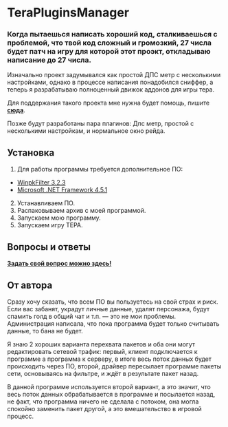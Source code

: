 # TeraPluginsManager

### Когда пытаешься написать хороший код, сталкиваешься с проблемой, что твой код сложный и громозкий, 27 числа будет патч на игру для которой этот проэкт, откладываю написание до 27 числа.

Изначально проект задумывался как простой ДПС метр с несколькими настройками, однако в процессе написания понадобился сниффер, а теперь я разрабатываю полноценный движок аддонов для игры тера.

Для поддержания такого проекта мне нужна будет помощь, пишите [**сюда**](https://github.com/Detrav/Terometr/issues).

Позже будут разработаны пара плагинов: Дпс метр, простой с несколькими настройкам, и нормальное окно рейда.

## Установка

1.  Для работы программы требуется дополнительное ПО:
  * [WinpkFilter 3.2.3](http://www.ntkernel.com/downloads/winpkflt_rtl.zip)
  * [Microsoft .NET Framework 4.5.1](https://www.microsoft.com/ru-RU/download/details.aspx?id=40773)
2.  Устанавливаем ПО.
3.  Распаковываем архив с моей программой.
4.  Запускаем мою программу.
5.  Запускаем игру ТЕРА.

## Вопросы и ответы

  [**Задать свой вопрос можно здесь!**](https://github.com/Detrav/Terometr/issues)

## От автора

Сразу хочу сказать, что всем ПО вы пользуетесь на свой страх и риск. Если вас забанят, украдут личные данные, удалят персонажа, будут спамить голд в общий чат и т.п. — это не мои проблемы. Администрация написала, что пока программа будет только считывать данные, то бана не будет.

Я знаю 2 хороших варианта перехвата пакетов и оба они могут редактировать сетевой трафик: первый, клиент подключается к программе а программа к серверу, в итоге весь поток данных будет происходить через ПО, второй, драйвер пересылает программе пакеты сети, основываясь на фильтре, и ждёт в результате пакет назад.

В данной программе используется второй вариант, а это значит, что весь поток данных обрабатывается в программе и посылается назад, не факт, что программа ничего не сделала с потоком, она могла спокойно заменить пакет другой, а это вмешательство в игровой процесс.
